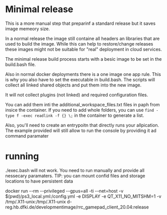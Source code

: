 # Minimal release

This is a more manual step that preparinf a standard release but it saves image memeory size.

In a normal release the image still containe all headers an libraries that are used to build the image.
While this can help to restore/change releases these images might not be suitable for "real" deployment in cloud services.

The minimal release build process starts with a besic image to be set in the build.bash file.

Also in normal docker deployments there is a one image one app rule. This is why you also have to set the executable in build.bash.
The scripts will collect all linked shared objects and put them into the new image.

It will not collect plugins (not linked) and required configuration files. 

You can add them inti the additional_workspace_files.txt files in paph from insice the container.
If you need to add whole folders, you can use `find -type f -exec readlink -f {} \;` in the container to generate a list.


Also, you'll need to create an entrypoitn that directly runs your allpication.
The example provided will still allow to run the console by providing it ad command paramater


# running
./exec.bash will not work. You need to run manually and provide all nessecary paramaters.
TIP: you can mount confid files and storage locations to have persistent data

docker run --rm --privileged --gpus=all -ti --net=host -v $(pwd)/ps3_local.yml:/config.yml  -e DISPLAY -e QT_X11_NO_MITSHM=1 -v /tmp/.X11-unix:/tmp/.X11-unix d-reg.hb.dfki.de/developmentimage/rrc_gamepad_client_20.04:release
